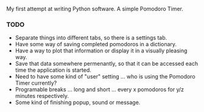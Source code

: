 My first attempt at writing Python software. 
A simple Pomodoro Timer.

### TODO ###
- Separate things into different tabs, so there is a settings tab.
- Have some way of saving completed pomodoros in a dictionary.
- Have a way to plot that information or display it in a visually pleasing way.
- Save that data somewhere permenantly, so that it can be accessed each time the application is started.
- Need to have some kind of "user" setting ... who is using the Pomodoro Timer currently?
- Programable breaks ... long and short ... every x pomodoros for y/z minutes respectively.
- Some kind of finishing popup, sound or message. 
